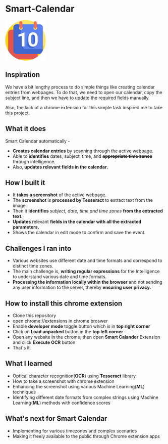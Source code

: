 # Smart-Calendar

![](https://raw.githubusercontent.com/shipmentx/Smart-Calendar/main/icons/icon_128.png)
## Inspiration

We have a bit lengthy process to do simple things like creating calendar entries from webpages. To do that, we need to open our calendar, copy the subject line, and then we have to update the required fields manually.

Also, the lack of a chrome extension for this simple task inspired me to take this project.


## What it does

Smart Calendar automatically -

- **Creates calendar entries** by scanning through the active webpage.
- Able to **identifies** dates, subject, time, and ~~**appropriate time zones**~~ through intelligence.
- Also, **updates relevant fields in the calendar.**


## How I built it

- It **takes a screenshot** of the active webpage.
- The **screenshot** is **processed by Tesseract** to extract text from the image.
- Then it **identifies** *subject, date, time and time zones* **from the extracted text.**
- **Updates** relevant **fields in the calendar with all the extracted parameters.**
- Shows the calendar in edit mode to confirm and save the event.


## Challenges I ran into

- Various websites use different date and time formats and correspond to distinct time zones.
- The main challenge is, **writing regular expressions** for the Intelligence to understand various date and time formats.
- **Processing the information locally within the browser** and not sending any user information to the server, thereby **ensuring user privacy.**


## How to install this chrome extension

 - Clone this repository
 - open chrome://extensions in chrome broswer
 - Enable **developer mode** toggle button which is in **top right corner**
 - Click on **Load unpacked** button in the **top left corner**
 - Open any website in the chrome, then open **Smart Calander** Extension and click **Execute OCR** button
 - That's it.


## What I learned

 - Optical character recognition(**OCR**) using **Tesseract** library
 - How to take a screenshot with chrome extension
 - Enhancing the screenshot using various Machine Learning(**ML**) techniques
 - Identifying different date formats from complex strings using Machine Learning(**ML**) methods with confidence scores


## What's next for Smart Calendar

- Implementing for various timezones and complex scenarios 
- Making it freely available to the public through Chrome extension apps